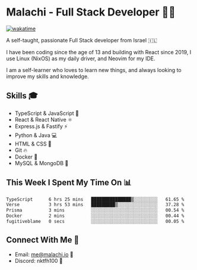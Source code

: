 # Malachi - Full Stack Developer 🚀🔥
[![wakatime](https://wakatime.com/badge/user/112ec769-e669-4b78-a46f-cf4343930741.svg)](https://wakatime.com/@112ec769-e669-4b78-a46f-cf4343930741)

A self-taught, passionate Full Stack developer from Israel 🇮🇱

I have been coding since the age of 13 and building with React since 2019, I use Linux (NixOS) as my daily driver, and Neovim for my IDE.

I am a self-learner who loves to learn new things, and always looking to improve my skills and knowledge.

## Skills 🎓
- TypeScript & JavaScript 💎
- React & React Native ⚛️
- Express.js & Fastify ⚡️
- Python & Java 💻
- HTML & CSS 🎨
- Git 🔥
- Docker 🐳
- MySQL & MongoDB 💾

## This Week I Spent My Time On 📊
<!--START_SECTION:waka-->

```txt
TypeScript      6 hrs 25 mins   ███████████████▒░░░░░░░░░   61.65 %
Verse           3 hrs 53 mins   █████████▒░░░░░░░░░░░░░░░   37.28 %
Prisma          3 mins          ░░░░░░░░░░░░░░░░░░░░░░░░░   00.54 %
Docker          2 mins          ░░░░░░░░░░░░░░░░░░░░░░░░░   00.44 %
fugitiveblame   0 secs          ░░░░░░░░░░░░░░░░░░░░░░░░░   00.05 %
```

<!--END_SECTION:waka-->


## Connect With Me 📱
- Email: me@malachi.io 📧
- Discord: nktfh100 👾

